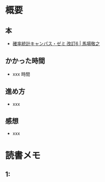 # 概要

## 本

- [確率統計キャンパス・ゼミ 改訂6 | 馬場敬之](https://amzn.to/3lAWMCe)

## かかった時間

- xxx 時間

## 進め方

- xxx

## 感想

- xxx

# 読書メモ

## 1:
